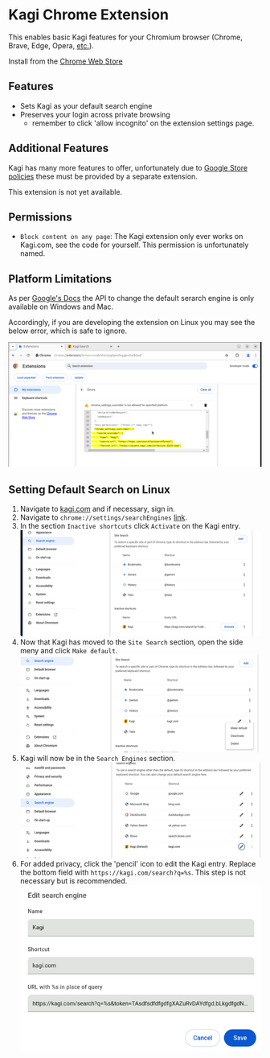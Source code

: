 # Kagi Chrome Extension

This enables basic Kagi features for your Chromium browser (Chrome, Brave, Edge, Opera, [etc.](https://en.wikipedia.org/wiki/Chromium_(web_browser)#Browsers_based_on_Chromium)).

Install from the [Chrome Web Store](https://chrome.google.com/webstore/detail/kagi-search-for-chrome/cdglnehniifkbagbbombnjghhcihifij)

## Features
- Sets Kagi as your default search engine
- Preserves your login across private browsing
  - remember to click 'allow incognito' on the extension settings page.

## Additional Features
Kagi has many more features to offer, unfortunately due to [Google Store policies](https://developer.chrome.com/docs/webstore/troubleshooting/#single-use) these must be provided by a separate extension.

This extension is not yet available.

## Permissions
- `Block content on any page`: The Kagi extension only ever works on Kagi.com, see the code for yourself. This permission is unfortunately named.

## Platform Limitations
As per [Google's Docs](https://developer.chrome.com/docs/extensions/reference/manifest/chrome-settings-override) the API to change the default serarch engine is only available on Windows and Mac.

Accordingly, if you are developing the extension on Linux you may see the below error, which is safe to ignore.

![Platform Error Screenshot](docs/unsupported-platform.png)


## Setting Default Search on Linux
1. Navigate to [kagi.com](https://kagi.com) and if necessary, sign in.
2. Navigate to `chrome://settings/searchEngines` [link](chrome://settings/searchEngines).
3. In the section `Inactive shortcuts` click `Activate` on the Kagi entry. ![Screenshot of Kagi Entry in Inactive Shortcuts](docs/inactive-shortcuts.png)
4. Now that Kagi has moved to the `Site Search` section, open the side meny and click `Make default`. ![Screenshot of Kagi Entry in Site Search](docs/site-search.png)
5. Kagi will now be in the `Search Engines` section. ![Screenshot of Kagi Entry in Search Engines](docs/search-engines.png)
6. For added privacy, click the 'pencil' icon to edit the Kagi entry. Replace the bottom field with `https://kagi.com/search?q=%s`. This step is not necessary but is recommended. ![Screenshot of Editing the Kagi Search Entry](docs/edit-search-engine.png)

